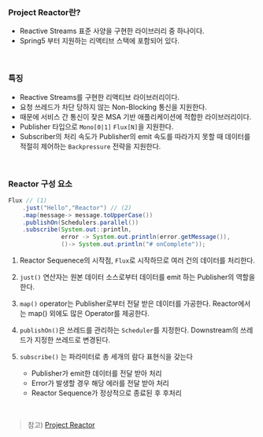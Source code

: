 ### Project Reactor란?

- Reactive Streams 표준 사양을 구현한 라이브러리 중 하나이다.
- Spring5 부터 지원하는 리액티브 스택에 포함되어 있다.
<br>

### 특징

- Reactive Streams를 구현한 리액티브 라이브러리이다.
- 요청 쓰레드가 차단 당하지 않는 Non-Blocking 통신을 지원한다.
- 때문에 서비스 간 통신이 잦은 MSA 기반 애플리케이션에 적합한 라이브러리이다.
- Publisher 타입으로 `Mono[0|1]` `Flux[N]`을 지원한다.
- Subscriber의 처리 속도가 Publisher의 emit 속도를 따라가지 못할 때 데이터를 적절히 제어하는 `Backpressure` 전략을 지원한다.
<br>

### Reactor 구성 요소

``` java
Flux // (1)
    .just("Hello","Reactor") // (2)
    .map(message-> message.toUpperCase())
    .publishOn(Schedulers.parallel())
    .subscribe(System.out::println,
               error -> System.out.println(error.getMessage()),
               ()-> System.out.println("# onComplete"));
```

1. Reactor Sequenece의 시작점, `Flux`로 시작하므로 여러 건의 데이터를 처리한다.
2. `just()` 연산자는 원본 데이터 소스로부터 데이터를 emit 하는 Publisher의 역할을 한다.
3. `map()` operator는 Publisher로부터 전달 받은 데이터를 가공한다. Reactor에서는 map() 외에도 많은 Operator를 제공한다.
4. `publishOn()`은 쓰레드를 관리하는 `Scheduler`를 지정한다. Downstream의 쓰레드가 지정한 쓰레드로 변경된다.
5. `subscribe()` 는 파라미터로 총 세개의 람다 표현식을 갖는다

    - Publisher가 emit한 데이터를 전달 받아 처리
    - Error가 발생할 경우 해당 에러를 전달 받아 처리
    - Reactor Sequence가 정상적으로 종료된 후 후처리
<br>

> 참고) [Project Reactor](https://spring.io/reactive)
